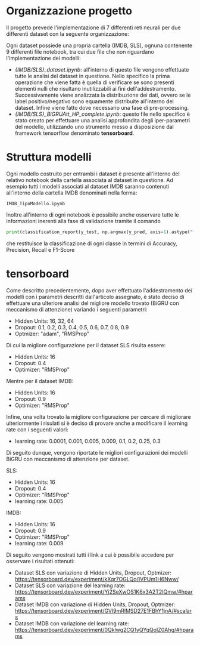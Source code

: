 # Organizzazione progetto
Il progetto prevede l'implementazione di 7 differenti reti neurali per due differenti dataset con la seguente organizzazione:
 
Ogni dataset possiede una propria cartella (IMDB, SLS), ognuna contenente 9 differenti file notebook, tra cui due file che non riguardano l'implementazione dei modelli:

- *{IMDB/SLS}_dataset.ipynb*: all'interno di questo file vengono effettuate tutte le analisi del dataset in questione. Nello specifico la prima operazione che viene fatta è quella di verificare se sono presenti elementi nulli che risultano inutilizzabili ai fini dell'addestramento. Successivamente viene analizzata la distribuzione dei dati, ovvero se le label positivo/negativo sono equamente distribuite all'interno del dataset. Infine viene fatto dove necessario una fase di pre-processing.
- *{IMDB/SLS}_BiGRUAtt_HP_complete.ipynb*: questo file nello specifico è stato creato per effettuare una analisi approfondita degli iper-parametri del modello, utilizzando uno strumento messo a disposizione dal framework tensorflow denominato **tensorboard**.
# Struttura modelli

Ogni modello costruito per entrambi i dataset è presente all'interno del relativo notebook della cartella associata al dataset in questione.
Ad esempio tutti i modelli associati al dataset IMDB saranno contenuti all'interno della cartella IMDB denominati nella forma:

``` 
IMDB_TipoModello.ipynb
```

Inoltre all'interno di ogni notebook è possibile anche osservare tutte le informazioni inerenti alla fase di validazione tramite il comando

```python
print(classification_report(y_test, np.argmax(y_pred, axis=1).astype("float32")))
```

che restituisce la classificazione di ogni classe in termini di Accuracy, Precision, Recall e F1-Score

# tensorboard

Come descritto precedentemente, dopo aver effettuato l'addestramento dei modelli con i parametri descritti dall'articolo assegnato, è stato deciso di effettuare una ulteriore analisi del migliore modello trovato (BiGRU con meccanismo di attenzione) variando i seguenti parametri:

- Hidden Units: 16, 32, 64
- Dropout: 0.1, 0.2, 0.3, 0.4, 0.5, 0.6, 0.7, 0.8, 0.9
- Optmizer: "adam", "RMSProp"

Di cui la migliore configurazione per il dataset SLS risulta essere:
- Hidden Units: 16
- Dropout: 0.4
- Optimizer: "RMSProp"

Mentre per il dataset IMDB:
- Hidden Units: 16
- Dropout: 0.9
- Optimizer: "RMSProp"

Infine, una volta trovato la migliore configurazione per cercare di migliorare ulteriormente i risulati si è deciso di provare anche a modificare il learning rate con i seguenti valori:
- learning rate: 0.0001, 0.001, 0.005, 0.009, 0.1, 0.2, 0.25, 0.3

Di seguito dunque, vengono riportate le migliori configurazioni dei modelli BiGRU con meccanismo di attenzione per dataset.

SLS:
- Hidden Units: 16
- Dropout: 0.4
- Optimizer: "RMSProp"
- learning rate: 0.005

IMDB:
- Hidden Units: 16
- Dropout: 0.9
- Optimizer: "RMSProp"
- learning rate: 0.009

Di seguito vengono mostrati tutti i link a cui è possibile accedere per osservare i risultati ottenuti:

- Dataset SLS con variazione di Hidden Units, Dropout, Optmizer: https://tensorboard.dev/experiment/kXqr7OGLQoi1VPUm1H6Nww/
- Dataset SLS con variazione del learning rate: https://tensorboard.dev/experiment/Yj2SeXwOS1K6x3A2T2IQmw/#hparams
- Dataset IMDB con variazione di Hidden Units, Dropout, Optmizer: https://tensorboard.dev/experiment/GVI9mRlMSD27E1FBhY1jnA/#scalars
- Dataset IMDB con variazione del learning rate: https://tensorboard.dev/experiment/0Qklwg2CQ1yQYqQoIZ0Ahg/#hparams
